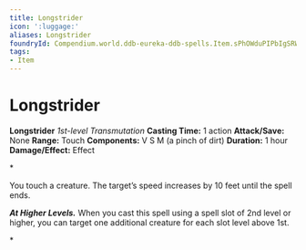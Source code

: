 ```yaml
---
title: Longstrider
icon: ':luggage:'
aliases: Longstrider
foundryId: Compendium.world.ddb-eureka-ddb-spells.Item.sPhOWduPIPbIgSRW
tags:
- Item
---
```


# Longstrider

**Longstrider**
_1st-level Transmutation_
**Casting Time:** 1 action
**Attack/Save:** None
**Range:** Touch
**Components:** V S M (a pinch of dirt)
**Duration:** 1 hour
**Damage/Effect:** Effect

*<p>You touch a creature. The target’s speed increases by 10 feet until the spell ends.

*****At Higher Levels.***** When you cast this spell using a spell slot of 2nd level or higher, you can target one additional creature for each slot level above 1st.</p>*